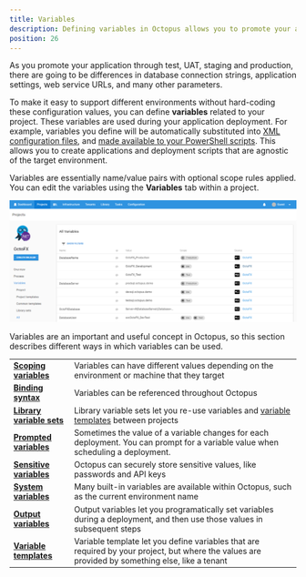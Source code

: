 ```yaml
---
title: Variables
description: Defining variables in Octopus allows you to promote your applications through environments and update their configuration files.
position: 26
---
```


As you promote your application through test, UAT, staging and production, there are going to be differences in database connection strings, application settings, web service URLs, and many other parameters.

To make it easy to support different environments without hard-coding these configuration values, you can define **variables** related to your project. These variables are used during your application deployment. For example, variables you define will be automatically substituted into [XML configuration files](/docs/deploying-applications/configuration-files/index.md), and [made available to your PowerShell scripts](/docs/deploying-applications/custom-scripts/index.md). This allows you to create applications and deployment scripts that are agnostic of the target environment.

Variables are essentially name/value pairs with optional scope rules applied. You can edit the variables using the **Variables** tab within a project.

![](/docs/images/3048089/3278302.png "width=500")

Variables are an important and useful concept in Octopus, so this section describes different ways in which variables can be used.

|                                          |                                          |
| ---------------------------------------- | ---------------------------------------- |
| **[Scoping variables](/docs/deploying-applications/variables/scoping-variables.md)** | Variables can have different values depending on the environment or machine that they target |
| **[Binding syntax](/docs/deploying-applications/variables/binding-syntax.md)** | Variables can be referenced throughout Octopus |
| **[Library variable sets](/docs/deploying-applications/variables/library-variable-sets.md)** | Library variable sets let you re-use variables and [variable templates](/docs/deploying-applications/variables/variable-templates.md) between projects |
| **[Prompted variables](/docs/deploying-applications/variables/prompted-variables.md)** | Sometimes the value of a variable changes for each deployment. You can prompt for a variable value when scheduling a deployment. |
| **[Sensitive variables](/docs/deploying-applications/variables/sensitive-variables.md)** | Octopus can securely store sensitive values, like passwords and API keys |
| **[System variables](/docs/deploying-applications/variables/system-variables.md)** | Many built-in variables are available within Octopus, such as the current environment name |
| **[Output variables](/docs/deploying-applications/variables/output-variables.md)** | Output variables let you programatically set variables during a deployment, and then use those values in subsequent steps |
| **[Variable templates](/docs/deploying-applications/variables/variable-templates.md)** | Variable template let you define variables that are required by your project, but where the values are provided by something else, like a tenant |
